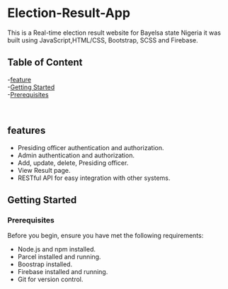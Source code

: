 # Election-Result-App

This is a Real-time election result website for Bayelsa state Nigeria it was built using JavaScript,HTML/CSS, Bootstrap, SCSS and Firebase.
<br>

## Table of Content

-[feature](#feature) <br> -[Getting Started](#getting-startd) <br> -[Prerequisites](#prerequisites) <br>

<br>

## features

- Presiding officer authentication and authorization.
- Admin authentication and authorization.
- Add, update, delete, Presiding officer.
- View Result page.
- RESTful API for easy integration with other systems.

## Getting Started

### Prerequisites

Before you begin, ensure you have met the following requirements:

- Node.js and npm installed.
- Parcel installed and running.
- Boostrap installed.
- Firebase installed and running.
- Git for version control.
